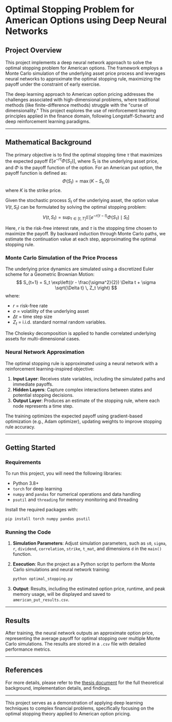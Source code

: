 
# Optimal Stopping Problem for American Options using Deep Neural Networks

## Project Overview

This project implements a deep neural network approach to solve the optimal stopping problem for American options. The framework employs a Monte Carlo simulation of the underlying asset price process and leverages neural networks to approximate the optimal stopping rule, maximizing the payoff under the constraint of early exercise.

The deep learning approach to American option pricing addresses the challenges associated with high-dimensional problems, where traditional methods (like finite-difference methods) struggle with the "curse of dimensionality." This project explores the use of reinforcement learning principles applied in the finance domain, following Longstaff-Schwartz and deep reinforcement learning paradigms.

---

## Mathematical Background

The primary objective is to find the optimal stopping time $\tau$ that maximizes the expected payoff $E[e^{-r \tau} \Phi(S_{\tau})]$, where $S_t$ is the underlying asset price, and $\Phi$ is the payoff function of the option. For an American put option, the payoff function is defined as:
$$
\Phi(S_t) = \max(K - S_t, 0)
$$
where $K$ is the strike price.

Given the stochastic process $S_t$ of the underlying asset, the option value $V(t, S_t)$ can be formulated by solving the optimal stopping problem:
$$
V(t, S_t) = \sup_{\tau \in [t, T]} \mathbb{E} \left[ e^{-r(\tau - t)} \Phi(S_{\tau}) \mid S_t \right]
$$

Here, $r$ is the risk-free interest rate, and $\tau$ is the stopping time chosen to maximize the payoff. By backward induction through Monte Carlo paths, we estimate the continuation value at each step, approximating the optimal stopping rule.

### Monte Carlo Simulation of the Price Process

The underlying price dynamics are simulated using a discretized Euler scheme for a Geometric Brownian Motion:
$$
S_{t+1} = S_t \exp\left((r - \frac{\sigma^2}{2}) \Delta t + \sigma \sqrt{\Delta t} \, Z_t \right)
$$
where:
- $r$ = risk-free rate
- $\sigma$ = volatility of the underlying asset
- $\Delta t$ = time step size
- $Z_t$ = i.i.d. standard normal random variables.

The Cholesky decomposition is applied to handle correlated underlying assets for multi-dimensional cases.

### Neural Network Approximation

The optimal stopping rule is approximated using a neural network with a reinforcement learning-inspired objective:
1. **Input Layer**: Receives state variables, including the simulated paths and immediate payoffs.
2. **Hidden Layers**: Capture complex interactions between states and potential stopping decisions.
3. **Output Layer**: Produces an estimate of the stopping rule, where each node represents a time step.

The training optimizes the expected payoff using gradient-based optimization (e.g., Adam optimizer), updating weights to improve stopping rule accuracy.

---

## Getting Started

### Requirements

To run this project, you will need the following libraries:
- Python 3.8+
- `torch` for deep learning
- `numpy` and `pandas` for numerical operations and data handling
- `psutil` and `threading` for memory monitoring and threading

Install the required packages with:
```bash
pip install torch numpy pandas psutil
```

### Running the Code

1. **Simulation Parameters**: Adjust simulation parameters, such as `s0`, `sigma`, `r`, `dividend`, `correlation`, `strike`, `t_mat`, and dimensions `d` in the `main()` function.

2. **Execution**: Run the project as a Python script to perform the Monte Carlo simulations and neural network training:
   ```bash
   python optimal_stopping.py
   ```

3. **Output**: Results, including the estimated option price, runtime, and peak memory usage, will be displayed and saved to `american_put_results.csv`.

---

## Results

After training, the neural network outputs an approximate option price, representing the average payoff for optimal stopping over multiple Monte Carlo simulations. The results are stored in a `.csv` file with detailed performance metrics.

---

## References

For more details, please refer to the [thesis document](https://mdh.diva-portal.org/smash/record.jsf?aq2=%5B%5B%5D%5D&c=14&af=%5B%5D&searchType=LIST_LATEST&sortOrder2=title_sort_asc&query=&language=sv&pid=diva2%3A1897364&aq=%5B%5B%5D%5D&sf=all&aqe=%5B%5D&sortOrder=author_sort_asc&onlyFullText=false&noOfRows=50&dswid=4765) for the full theoretical background, implementation details, and findings.

---

This project serves as a demonstration of applying deep learning techniques to complex financial problems, specifically focusing on the optimal stopping theory applied to American option pricing.
